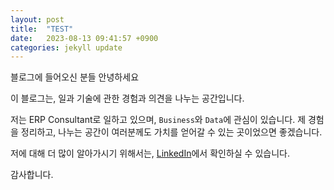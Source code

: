 ```yaml
---
layout: post
title:  "TEST"
date:   2023-08-13 09:41:57 +0900
categories: jekyll update
---
```

블로그에 들어오신 분들 안녕하세요 

이 블로그는, 일과 기술에 관한 경험과 의견을 나누는 공간입니다.  

저는 ERP Consultant로 일하고 있으며, `Business`와 `Data`에 관심이 있습니다.
제 경험을 정리하고, 나누는 공간이 여러분께도 가치를 얻어갈 수 있는 곳이었으면 좋겠습니다. 

저에 대해 더 많이 알아가시기 위해서는, [LinkedIn][LinkedIn]에서 확인하실 수 있습니다.  

감사합니다. 

[LinkedIn]: https://www.linkedin.com/in/hansol-song-b78436141/

